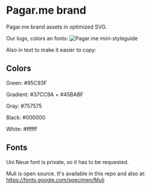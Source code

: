 # Pagar.me brand

Pagar.me brand assets in optimized SVG.

Our logo, colors an fonts:
	![Pagar.me mini-styleguide](https://raw.githubusercontent.com/pagarme/brand/master/Pagar.me%20mini%20styleguide.jpg)
  
  Also in text to make it easier to copy:
  
  ## Colors
  Green: #95C93F
  
  Gradient: #37CC9A + #45BABF
  
  Gray: #757575
  
  Black: #000000
  
  White: #ffffff
  
  ## Fonts
  Uni Neue font is private, so it has to be requested.
  
  Muli is open source. It's available in this repo and also at: https://fonts.google.com/specimen/Muli
